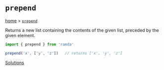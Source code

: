 # `prepend`

[home](../README.md) &gt; [`prepend`](http://ramdajs.com/docs/#prepend)

Returns a new list containing the contents of the given list, preceded by the given element.

```js
import { prepend } from 'ramda'

prepend('x', ['y', 'z'])   // returns ['x', 'y', 'z']
```

[Solutions](./solutions.md)
